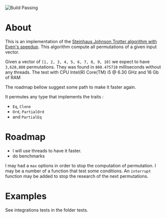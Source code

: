 
![Build Passing](https://api.travis-ci.org/corentinway/permutation_way_rs.svg?branch=master)

# About

This is an implementation of the [Steinhaus Johnson Trotter algorithm with Even's speedup](https://en.wikipedia.org/wiki/Steinhaus%E2%80%93Johnson%E2%80%93Trotter_algorithm#Even's_speedup).
This algorithm compute all permutations of a given input vector.

Given a vector of `[1, 2, 3, 4, 5, 6, 7, 8, 9, 10]` we expect to have `3,628,800` permutations.
They was found in `800.475710` milliseconds without any threads. The test with CPU Intel(R) Core(TM) i5 @ 6.30 GHz and 16 Gb of RAM


The roadmap bellow suggest some path to make it faster again.

It permutes any type that implements the traits :
* `Eq`, `Clone`
* `Ord`, `PartialOrd`
* and `PartialEq`


# Roadmap

*  I will use threads to have it faster.
* do benchmarks

I may had a `max` options in order to stop the computation of permutation. I may be a number of a function
that test some conditions. An `interrupt` function may be added to stop the research of the next permutations.

# Examples

See integrations tests in the folder tests.
